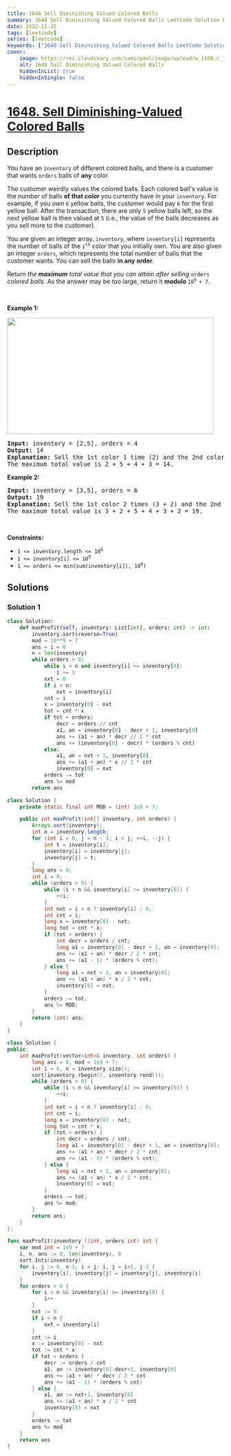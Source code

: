 ```yaml
---
title: 1648 Sell Diminishing Valued Colored Balls
summary: 1648 Sell Diminishing Valued Colored Balls LeetCode Solution Explained
date: 2022-11-25
tags: [leetcode]
series: [leetcode]
keywords: ["1648 Sell Diminishing Valued Colored Balls LeetCode Solution Explained in all languages", "1648 Sell Diminishing Valued Colored Balls", "LeetCode", "leetcode solution in Python3 C++ Java Go PHP Ruby Swift TypeScript Rust C# JavaScript C", "GeeksforGeeks", "InterviewBit", "Coding Ninjas", "HackerRank", "HackerEarth", "CodeChef", "TopCoder", "AlgoExpert", "freeCodeCamp", "Codeforces", "GitHub", "AtCoder", "Samir Paul"]
cover:
    image: https://res.cloudinary.com/samirpaul/image/upload/w_1100,c_fit,co_rgb:FFFFFF,l_text:Arial_75_bold:1648 Sell Diminishing Valued Colored Balls - Solution Explained/problem-solving.webp
    alt: 1648 Sell Diminishing Valued Colored Balls
    hiddenInList: true
    hiddenInSingle: false
---
```



# [1648. Sell Diminishing-Valued Colored Balls](https://leetcode.com/problems/sell-diminishing-valued-colored-balls)


## Description

<p>You have an <code>inventory</code> of different colored balls, and there is a customer that wants <code>orders</code> balls of <strong>any</strong> color.</p>

<p>The customer weirdly values the colored balls. Each colored ball&#39;s value is the number of balls <strong>of that color&nbsp;</strong>you currently have in your <code>inventory</code>. For example, if you own <code>6</code> yellow balls, the customer would pay <code>6</code> for the first yellow ball. After the transaction, there are only <code>5</code> yellow balls left, so the next yellow ball is then valued at <code>5</code> (i.e., the value of the balls decreases as you sell more to the customer).</p>

<p>You are given an integer array, <code>inventory</code>, where <code>inventory[i]</code> represents the number of balls of the <code>i<sup>th</sup></code> color that you initially own. You are also given an integer <code>orders</code>, which represents the total number of balls that the customer wants. You can sell the balls <strong>in any order</strong>.</p>

<p>Return <em>the <strong>maximum</strong> total value that you can attain after selling </em><code>orders</code><em> colored balls</em>. As the answer may be too large, return it <strong>modulo </strong><code>10<sup>9 </sup>+ 7</code>.</p>

<p>&nbsp;</p>
<p><strong class="example">Example 1:</strong></p>
<img alt="" src="https://spcdn.pages.dev/leetcode/problems/1648.Sell%20Diminishing-Valued%20Colored%20Balls/images/jj.gif" style="width: 480px; height: 270px;" />
<pre>
<strong>Input:</strong> inventory = [2,5], orders = 4
<strong>Output:</strong> 14
<strong>Explanation:</strong> Sell the 1st color 1 time (2) and the 2nd color 3 times (5 + 4 + 3).
The maximum total value is 2 + 5 + 4 + 3 = 14.
</pre>

<p><strong class="example">Example 2:</strong></p>

<pre>
<strong>Input:</strong> inventory = [3,5], orders = 6
<strong>Output:</strong> 19
<strong>Explanation: </strong>Sell the 1st color 2 times (3 + 2) and the 2nd color 4 times (5 + 4 + 3 + 2).
The maximum total value is 3 + 2 + 5 + 4 + 3 + 2 = 19.
</pre>

<p>&nbsp;</p>
<p><strong>Constraints:</strong></p>

<ul>
	<li><code>1 &lt;= inventory.length &lt;= 10<sup>5</sup></code></li>
	<li><code>1 &lt;= inventory[i] &lt;= 10<sup>9</sup></code></li>
	<li><code>1 &lt;= orders &lt;= min(sum(inventory[i]), 10<sup>9</sup>)</code></li>
</ul>

## Solutions

### Solution 1

<!-- tabs:start -->

```python
class Solution:
    def maxProfit(self, inventory: List[int], orders: int) -> int:
        inventory.sort(reverse=True)
        mod = 10**9 + 7
        ans = i = 0
        n = len(inventory)
        while orders > 0:
            while i < n and inventory[i] >= inventory[0]:
                i += 1
            nxt = 0
            if i < n:
                nxt = inventory[i]
            cnt = i
            x = inventory[0] - nxt
            tot = cnt * x
            if tot > orders:
                decr = orders // cnt
                a1, an = inventory[0] - decr + 1, inventory[0]
                ans += (a1 + an) * decr // 2 * cnt
                ans += (inventory[0] - decr) * (orders % cnt)
            else:
                a1, an = nxt + 1, inventory[0]
                ans += (a1 + an) * x // 2 * cnt
                inventory[0] = nxt
            orders -= tot
            ans %= mod
        return ans
```

```java
class Solution {
    private static final int MOD = (int) 1e9 + 7;

    public int maxProfit(int[] inventory, int orders) {
        Arrays.sort(inventory);
        int n = inventory.length;
        for (int i = 0, j = n - 1; i < j; ++i, --j) {
            int t = inventory[i];
            inventory[i] = inventory[j];
            inventory[j] = t;
        }
        long ans = 0;
        int i = 0;
        while (orders > 0) {
            while (i < n && inventory[i] >= inventory[0]) {
                ++i;
            }
            int nxt = i < n ? inventory[i] : 0;
            int cnt = i;
            long x = inventory[0] - nxt;
            long tot = cnt * x;
            if (tot > orders) {
                int decr = orders / cnt;
                long a1 = inventory[0] - decr + 1, an = inventory[0];
                ans += (a1 + an) * decr / 2 * cnt;
                ans += (a1 - 1) * (orders % cnt);
            } else {
                long a1 = nxt + 1, an = inventory[0];
                ans += (a1 + an) * x / 2 * cnt;
                inventory[0] = nxt;
            }
            orders -= tot;
            ans %= MOD;
        }
        return (int) ans;
    }
}
```

```cpp
class Solution {
public:
    int maxProfit(vector<int>& inventory, int orders) {
        long ans = 0, mod = 1e9 + 7;
        int i = 0, n = inventory.size();
        sort(inventory.rbegin(), inventory.rend());
        while (orders > 0) {
            while (i < n && inventory[i] >= inventory[0]) {
                ++i;
            }
            int nxt = i < n ? inventory[i] : 0;
            int cnt = i;
            long x = inventory[0] - nxt;
            long tot = cnt * x;
            if (tot > orders) {
                int decr = orders / cnt;
                long a1 = inventory[0] - decr + 1, an = inventory[0];
                ans += (a1 + an) * decr / 2 * cnt;
                ans += (a1 - 1) * (orders % cnt);
            } else {
                long a1 = nxt + 1, an = inventory[0];
                ans += (a1 + an) * x / 2 * cnt;
                inventory[0] = nxt;
            }
            orders -= tot;
            ans %= mod;
        }
        return ans;
    }
};
```

```go
func maxProfit(inventory []int, orders int) int {
	var mod int = 1e9 + 7
	i, n, ans := 0, len(inventory), 0
	sort.Ints(inventory)
	for i, j := 0, n-1; i < j; i, j = i+1, j-1 {
		inventory[i], inventory[j] = inventory[j], inventory[i]
	}
	for orders > 0 {
		for i < n && inventory[i] >= inventory[0] {
			i++
		}
		nxt := 0
		if i < n {
			nxt = inventory[i]
		}
		cnt := i
		x := inventory[0] - nxt
		tot := cnt * x
		if tot > orders {
			decr := orders / cnt
			a1, an := inventory[0]-decr+1, inventory[0]
			ans += (a1 + an) * decr / 2 * cnt
			ans += (a1 - 1) * (orders % cnt)
		} else {
			a1, an := nxt+1, inventory[0]
			ans += (a1 + an) * x / 2 * cnt
			inventory[0] = nxt
		}
		orders -= tot
		ans %= mod
	}
	return ans
}
```

<!-- tabs:end -->

<!-- end -->
